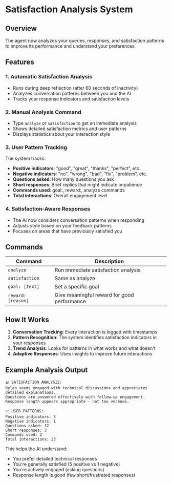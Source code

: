 # Satisfaction Analysis System

## Overview
The agent now analyzes your queries, responses, and satisfaction patterns to improve its performance and understand your preferences.

## Features

### 1. **Automatic Satisfaction Analysis**
- Runs during deep reflection (after 60 seconds of inactivity)
- Analyzes conversation patterns between you and the AI
- Tracks your response indicators and satisfaction levels

### 2. **Manual Analysis Command**
- Type `analyze` or `satisfaction` to get an immediate analysis
- Shows detailed satisfaction metrics and user patterns
- Displays statistics about your interaction style

### 3. **User Pattern Tracking**
The system tracks:
- **Positive indicators**: "good", "great", "thanks", "perfect", etc.
- **Negative indicators**: "no", "wrong", "bad", "fix", "problem", etc.
- **Questions asked**: How many questions you ask
- **Short responses**: Brief replies that might indicate impatience
- **Commands used**: goal:, reward:, analyze commands
- **Total interactions**: Overall engagement level

### 4. **Satisfaction-Aware Responses**
- The AI now considers conversation patterns when responding
- Adjusts style based on your feedback patterns
- Focuses on areas that have previously satisfied you

## Commands

| Command | Description |
|---------|-------------|
| `analyze` | Run immediate satisfaction analysis |
| `satisfaction` | Same as analyze |
| `goal: [text]` | Set a specific goal |
| `reward: [reason]` | Give meaningful reward for good performance |

## How It Works

1. **Conversation Tracking**: Every interaction is logged with timestamps
2. **Pattern Recognition**: The system identifies satisfaction indicators in your responses
3. **Trend Analysis**: Looks for patterns in what works and what doesn't
4. **Adaptive Responses**: Uses insights to improve future interactions

## Example Analysis Output

```
📊 SATISFACTION ANALYSIS:
Dylan seems engaged with technical discussions and appreciates detailed explanations. 
Questions are answered effectively with follow-up engagement. 
Response length appears appropriate - not too verbose.

📈 USER PATTERNS:
Positive indicators: 5
Negative indicators: 1  
Questions asked: 12
Short responses: 3
Commands used: 2
Total interactions: 23
```

This helps the AI understand:
- You prefer detailed technical responses
- You're generally satisfied (5 positive vs 1 negative)
- You're actively engaged (asking questions)
- Response length is good (few short/frustrated responses)
